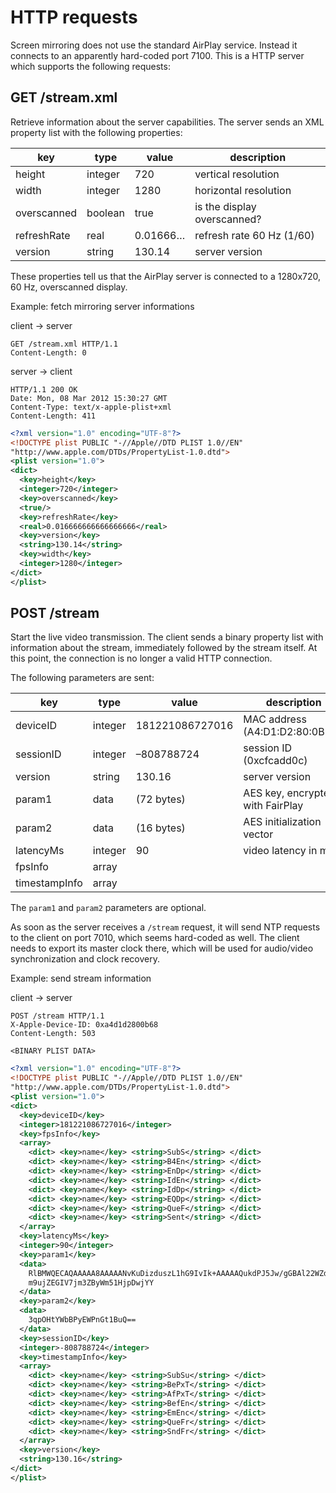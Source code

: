 # HTTP requests

Screen mirroring does not use the standard AirPlay service. Instead it
connects to an apparently hard-coded port 7100. This is a HTTP server
which supports the following requests:

## GET /stream.xml

Retrieve information about the server capabilities. The server sends an
XML property list with the following properties:

| key         | type    | value          | description                 |
|-------------|---------|----------------|-----------------------------|
| height      | integer | 720            | vertical resolution         |
| width       | integer | 1280           | horizontal resolution       |
| overscanned | boolean | true           | is the display overscanned? |
| refreshRate | real    | 0.01666&#8230; | refresh rate 60 Hz (1/60)   |
| version     | string  | 130.14         | server version              |

These properties tell us that the AirPlay server is connected to a
1280x720, 60 Hz, overscanned display.

<span class="ex">Example:</span> fetch mirroring server informations

<div class="client_server">
<p>client &rarr; server</p>

```http
GET /stream.xml HTTP/1.1
Content-Length: 0
```
</div>
<div class="server_client">
<p>server &rarr; client</p>

```http
HTTP/1.1 200 OK
Date: Mon, 08 Mar 2012 15:30:27 GMT
Content-Type: text/x-apple-plist+xml
Content-Length: 411
```
```xml
<?xml version="1.0" encoding="UTF-8"?>
<!DOCTYPE plist PUBLIC "-//Apple//DTD PLIST 1.0//EN"
"http://www.apple.com/DTDs/PropertyList-1.0.dtd">
<plist version="1.0">
<dict>
  <key>height</key>
  <integer>720</integer>
  <key>overscanned</key>
  <true/>
  <key>refreshRate</key>
  <real>0.016666666666666666</real>
  <key>version</key>
  <string>130.14</string>
  <key>width</key>
  <integer>1280</integer>
</dict>
</plist>
```
</div>


## POST /stream

Start the live video transmission. The client sends a binary property
list with information about the stream, immediately followed by the
stream itself. At this point, the connection is no longer a valid HTTP
connection.

The following parameters are sent:

| key           | type    | value            | description                      |
|---------------|---------|------------------|----------------------------------|
| deviceID      | integer | 181221086727016  | MAC address (A4:D1:D2:80:0B:68)  |
| sessionID     | integer | &#8211;808788724 | session ID (0xcfcadd0c)          |
| version       | string  | 130.16           | server version                   |
| param1        | data    | (72 bytes)       | AES key, encrypted with FairPlay |
| param2        | data    | (16 bytes)       | AES initialization vector        |
| latencyMs     | integer | 90               | video latency in ms              |
| fpsInfo       | array   |||
| timestampInfo | array   |||

The `param1` and `param2` parameters are optional.

As soon as the server receives a `/stream` request, it will send NTP
requests to the client on port 7010, which seems hard-coded as well. The
client needs to export its master clock there, which will be used for
audio/video synchronization and clock recovery.

<span class="ex">Example:</span> send stream information

<div class="client_server">
<p>client &rarr; server</p>

```http
POST /stream HTTP/1.1
X-Apple-Device-ID: 0xa4d1d2800b68
Content-Length: 503

<BINARY PLIST DATA>
```
```xml
<?xml version="1.0" encoding="UTF-8"?>
<!DOCTYPE plist PUBLIC "-//Apple//DTD PLIST 1.0//EN"
"http://www.apple.com/DTDs/PropertyList-1.0.dtd">
<plist version="1.0">
<dict>
  <key>deviceID</key>
  <integer>181221086727016</integer>
  <key>fpsInfo</key>
  <array>
    <dict> <key>name</key> <string>SubS</string> </dict>
    <dict> <key>name</key> <string>B4En</string> </dict>
    <dict> <key>name</key> <string>EnDp</string> </dict>
    <dict> <key>name</key> <string>IdEn</string> </dict>
    <dict> <key>name</key> <string>IdDp</string> </dict>
    <dict> <key>name</key> <string>EQDp</string> </dict>
    <dict> <key>name</key> <string>QueF</string> </dict>
    <dict> <key>name</key> <string>Sent</string> </dict>
  </array>
  <key>latencyMs</key>
  <integer>90</integer>
  <key>param1</key>
  <data>
    RlBMWQECAQAAAAA8AAAAANvKuDizduszL1hG9IvIk+AAAAAQukdPJ5Jw/gGBAl22WZdF
    m9ujZEGIV7jm3ZByWm51HjpDwjYY
  </data>
  <key>param2</key>
  <data>
    3qpOHtYWbBPyEWPnGt1BuQ==
  </data>
  <key>sessionID</key>
  <integer>-808788724</integer>
  <key>timestampInfo</key>
  <array>
    <dict> <key>name</key> <string>SubSu</string> </dict>
    <dict> <key>name</key> <string>BePxT</string> </dict>
    <dict> <key>name</key> <string>AfPxT</string> </dict>
    <dict> <key>name</key> <string>BefEn</string> </dict>
    <dict> <key>name</key> <string>EmEnc</string> </dict>
    <dict> <key>name</key> <string>QueFr</string> </dict>
    <dict> <key>name</key> <string>SndFr</string> </dict>
  </array>
  <key>version</key>
  <string>130.16</string>
</dict>
</plist>
```
</div>
